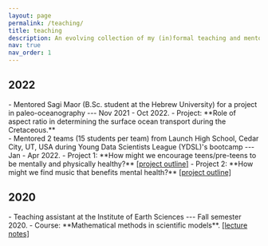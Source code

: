 ```yaml
---
layout: page
permalink: /teaching/
title: teaching
description: An evolving collection of my (in)formal teaching and mentorship efforts.
nav: true
nav_order: 1
---
```


<h2 class="year">2022</h2>
- Mentored Sagi Maor (B.Sc. student at the Hebrew University) for a project in paleo-oceanography --- Nov 2021 - Oct 2022.
  - Project:  **Role of aspect ratio in determining the surface ocean transport during the Cretaceous.**  
<br>
- Mentored 2 teams (15 students per team) from Launch High School, Cedar City, UT, USA during Young Data Scientists League (YDSL)'s bootcamp --- Jan - Apr 2022.
  - Project 1: **How might we encourage teens/pre-teens to be mentally and physically healthy?** <a href = "https://kaushalgianchandani.github.io/assets/pdf/Project1_KG_AT.pdf" target="_blank">[project outline]</a>
  - Project 2: **How might we find music that benefits mental health?** <a href = "https://kaushalgianchandani.github.io/assets/pdf/Project2_KG_AT.pdf" target="_blank">[project outline]</a>

<h2 class="year">2020</h2>
- Teaching assistant at the Institute of Earth Sciences --- Fall semester 2020.
  - Course: **Mathematical methods in scientific models**. <a href = "https://kaushalgianchandani.github.io/assets/pdf/mm.pdf" target="_blank">[lecture notes]</a>
